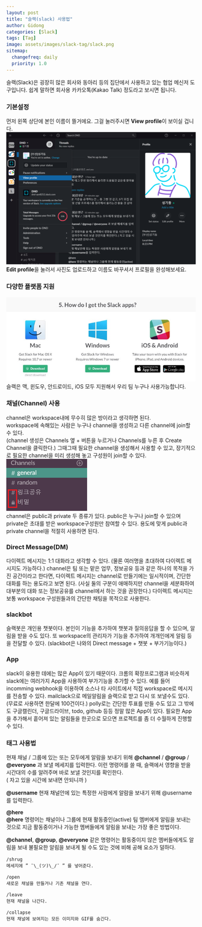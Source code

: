 ```yaml
---
layout: post
title: "슬랙(slack) 사용법"
author: Gidong
categories: [Slack]
tags: [Tag]
image: assets/images/slack-tag/slack.png
sitemap:
  changefreq: daily
  priority: 1.0
---
```


슬랙(Slack)은 굉장히 많은 회사와 동아리 등의 집단에서 사용하고 있는 협업 메신저 도구입니다. 쉽게 말하면 회사용 카카오톡(Kakao Talk) 정도라고 보시면 됩니다.

### 기본설정

먼저 왼쪽 상단에 본인 이름이 뜰거에요. 그걸 눌러주시면 **View profile**이 보이실 겁니다.
![/assets/images/slack-tag/content_01.png](/assets/images/slack-tag/content_01.png)
**Edit profile**을 눌러서 사진도 업로드하고 이름도 바꾸셔서 프로필을 완성해보세요.

### 다양한 플랫폼 지원

![/assets/images/slack-tag/content_02.jpg](/assets/images/slack-tag/content_02.jpg)
슬랙은 맥, 윈도우, 안드로이드, iOS 모두 지원해서 우리 팀 누구나 사용가능합니다.

### 채널(Channel) 사용

channel은 workspace내에 무수히 많은 방이라고 생각하면 된다.  
workspace에 속해있는 사람은 누구나 channel을 생성하고 다른 channel에 join할 수 있다.  
(channel 생성은 Channels 옆 + 버튼을 누르거나 Channels를 누른 후 Create Channel을 클릭한다.)
그때그때 필요한 channel을 생성해서 사용할 수 있고, 장기적으로 필요한 channel을 미리 생성해 놓고 구성원이 join할 수 있다.  
![/assets/images/slack-tag/content_03.png](/assets/images/slack-tag/content_03.png)  
channel은 public과 private 두 종류가 있다. public은 누구나 join할 수 있으며 private은 초대를 받은 workspace구성원만 참여할 수 있다. 용도에 맞게 public과 private channel을 적절히 사용하면 된다.

### Direct Message(DM)

다이렉트 메시지는 1:1 대화라고 생각할 수 있다. (물론 여러명을 초대하여 다이렉트 메시지도 가능하다.) channel은 팀 또는 맡은 업무, 정보공유 등과 같은 하나의 목적을 가진 공간이라고 한다면, 다이렉트 메시지는 channel로 만들기에는 일시적이며, 간단한 대화를 하는 용도라고 보면 된다. (사실 둘의 구분이 애매하지만 channel을 세분화하여 대부분의 대화 또는 정보공유를 channel에서 하는 것을 권장한다.) 다이렉트 메시지는 보통 workspace 구성원들과의 간단한 채팅을 목적으로 사용한다.

### slackbot

슬랙봇은 개인용 챗봇이다. 본인이 기능을 추가하여 챗봇과 질의응답을 할 수 있으며, 알림을 받을 수도 있다. 또 workspace의 관리자가 기능을 추가하여 개개인에게 알림 등을 전달할 수 있다. (slackbot은 나와의 Direct message + 챗봇 + 부가기능이다.)

### App

slack이 유용한 데에는 많은 App이 있기 때문이다. 크롬의 확장프로그램과 비슷하게 slack에는 여러가지 App을 사용하여 부가기능을 추가할 수 있다. 예를 들어 incomming webhook을 이용하여 소스나 타 사이트에서 직접 workspace로 메시지를 전송할 수 있다. mailclack으로 메일알림을 슬랙으로 받고 다시 또 보낼수도 있다.(무료로 사용하면 한달에 100건이다.) polly로는 간단한 투표를 만들 수도 있고 그 밖에도 구글캘린더, 구글드라이브, todo, github 등등 정말 많은 App이 있다. 필요한 App을 추가해서 흩어져 있는 알림들을 한곳으로 모으면 프로젝트를 좀 더 수월하게 진행할 수 있다.

### 태그 사용법

현재 채널 / 그룹에 있는 또는 모두에게 알람을 보내기 위해
**@channel** / **@group** / **@everyone** 과 보낼 메세지를 입력한다.
이런 명령어를 쓸 때, 슬랙에서 영향을 받을 시간대의 수를 알려주며 바로 보낼 것인지를 확인한다.  
( 자고 있을 시간에 보내면 안되니까 )

**@username**
현재 채널안에 있는 특정한 사람에게 알람을 보내기 위해 @username를 입력한다.

**@here**  
**@here** 명령어는 채널이나 그룹에 현재 활동중인(active) 팀 멤버에게 알림을 보내는 것으로 지금 활동중이거나 가능한 멤버들에게 알림을 보내는 가장 좋은 방법이다.

**@channel**, **@group**, **@everyone** 같은 명령어는 활동중이지 않은 멤버들에게도 알림을 보내 불필요한 알림을 보내게 될 수도 있는 것에 비해 공해 요소가 덜하다.

```CMD
/shrug
메세지에 ” ¯\_(ツ)\_/¯ ” 를 넣어준다.
```

```CMD
/open
새로운 채널을 만들거나 기존 채널을 연다.
```

```CMD
/leave
현재 채널을 나간다.
```

```CMD
/collapse
현재 채널에 보여지는 모든 이미지와 GIF를 숨긴다.
```
